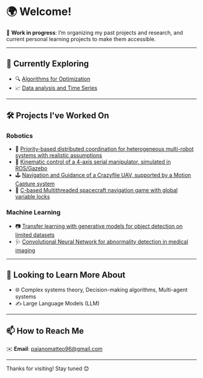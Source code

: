 # 🌍 Welcome!

🚧 **Work in progress**: I’m organizing my past projects and research, and current personal learning projects to make them accessible.

---

## 🌱 Currently Exploring

- 🔍 [Algorithms for Optimization](https://github.com/Naidala/OptimizationExercises)
- 📈 [Data analysis and Time Series](https://github.com/Naidala/R_DataAnalysis)

---

## 🛠️ Projects I've Worked On

### Robotics

- 🤖 [Priority-based distributed coordination for heterogeneous multi-robot systems with realistic assumptions](https://github.com/miche-sr/SRD--github)
- 🦾 [Kinematic control of a 4-axis serial manipulator, simulated in ROS/Gazebo](https://github.com/Naidala/4-axis-arm)
- 🕹️ [Navigation and Guidance of a Crazyflie UAV, supported by a Motion Capture system](https://github.com/slim71/CrazyFlie-SdGN)
- 🚀 [C-based Multithreaded spacecraft navigation game with global variable locks](https://github.com/Naidala/RealTimeLEM)

### Machine Learning

- 📷 [Transfer learning with generative models for object detection on limited datasets](https://github.com/trianam/qmlAuv)
- 🩺 [Convolutional Neural Network for abnormality detection in medical imaging](https://github.com/Naidala/CNN_medical_imaging)

---

## 🔭 Looking to Learn More About

- 🌐 Complex systems theory, Decision-making algorithms, Multi-agent systems 
- ✍ Large Language Models (LLM)

---

## 📫 How to Reach Me

✉️ **Email**: paianomatteo96@gmail.com

---

Thanks for visiting! Stay tuned 😊
